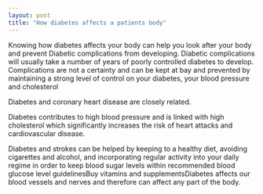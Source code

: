 ```yaml
--- 
layout: post
title: "How diabetes affects a patients body"
--- 
```


Knowing how diabetes affects your body can help you look after your body and prevent Diabetic complications from developing.
Diabetic complications will usually take a number of years of poorly controlled diabetes to develop. 
Complications are not a certainty and can be kept at bay and prevented by maintaining a strong level of control on your diabetes, your blood pressure and cholesterol

Diabetes and coronary heart disease are closely related.

Diabetes contributes to high blood pressure and is linked with high cholesterol which significantly increases the risk of heart attacks and cardiovascular disease.

Diabetes and strokes can be helped by keeping to a healthy diet, avoiding cigarettes and alcohol, and incorporating regular activity into your daily regime in order to keep blood sugar levels within recommended blood glucose level guidelinesBuy vitamins and supplementsDiabetes affects our blood vessels and nerves and therefore can affect any part of the body.
